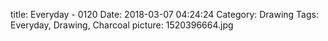 title: Everyday - 0120
Date: 2018-03-07 04:24:24
Category: Drawing
Tags: Everyday, Drawing, Charcoal
picture: 1520396664.jpg
